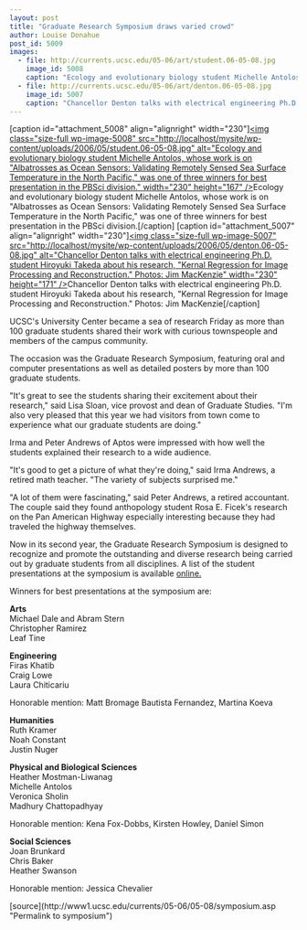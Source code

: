 ```yaml
---
layout: post
title: "Graduate Research Symposium draws varied crowd"
author: Louise Donahue
post_id: 5009
images:
  - file: http://currents.ucsc.edu/05-06/art/student.06-05-08.jpg
    image_id: 5008
    caption: "Ecology and evolutionary biology student Michelle Antolos, whose work is on 'Albatrosses as Ocean Sensors: Validating Remotely Sensed Sea Surface Temperature in the North Pacific,' was one of three winners for best presentation in the PBSci division."
  - file: http://currents.ucsc.edu/05-06/art/denton.06-05-08.jpg
    image_id: 5007
    caption: "Chancellor Denton talks with electrical engineering Ph.D. student Hiroyuki Takeda about his research, 'Kernal Regression for Image Processing and Reconstruction.' Photos: Jim MacKenzie"
---
```


[caption id="attachment_5008" align="alignright" width="230"]<a href="http://localhost/mysite/wp-content/uploads/2006/05/student.06-05-08.jpg"><img class="size-full wp-image-5008" src="http://localhost/mysite/wp-content/uploads/2006/05/student.06-05-08.jpg" alt="Ecology and evolutionary biology student Michelle Antolos, whose work is on "Albatrosses as Ocean Sensors: Validating Remotely Sensed Sea Surface Temperature in the North Pacific," was one of three winners for best presentation in the PBSci division." width="230" height="167" /></a>Ecology and evolutionary biology student Michelle Antolos, whose work is on "Albatrosses as Ocean Sensors: Validating Remotely Sensed Sea Surface Temperature in the North Pacific," was one of three winners for best presentation in the PBSci division.[/caption]
[caption id="attachment_5007" align="alignright" width="230"]<a href="http://localhost/mysite/wp-content/uploads/2006/05/denton.06-05-08.jpg"><img class="size-full wp-image-5007" src="http://localhost/mysite/wp-content/uploads/2006/05/denton.06-05-08.jpg" alt="Chancellor Denton talks with electrical engineering Ph.D. student Hiroyuki Takeda about his research, "Kernal Regression for Image Processing and Reconstruction." Photos: Jim MacKenzie" width="230" height="171" /></a>Chancellor Denton talks with electrical engineering Ph.D. student Hiroyuki Takeda about his research, "Kernal Regression for Image Processing and Reconstruction." Photos: Jim MacKenzie[/caption]
<a name="content" id="content"></a>
<p>
  UCSC's University Center became a sea of research Friday as more than 100 graduate students shared their work with curious townspeople and members of the campus community.
</p>
<p>
  The occasion was the Graduate Research Symposium, featuring oral and computer presentations as well as detailed posters by more than 100 graduate students.
</p>
<p>
  "It's great to see the students sharing their excitement about their research," said Lisa Sloan, vice provost and dean of Graduate Studies. "I'm also very pleased that this year we had visitors from town come to experience what our graduate students are doing."
</p>
<p>
  Irma and Peter Andrews of Aptos were impressed with how well the students explained their research to a wide audience.
</p>
<p>
  "It's good to get a picture of what they're doing," said Irma Andrews, a retired math teacher. "The variety of subjects surprised me."
</p>
<p>
  "A lot of them were fascinating," said Peter Andrews, a retired accountant. The couple said they found anthopology student Rosa E. Ficek's research on the Pan American Highway especially interesting because they had traveled the highway themselves.
</p>
<p>
  Now in its second year, the Graduate Research Symposium is designed to recognize and promote the outstanding and diverse research being carried out by graduate students from all disciplines. A list of the student presentations at the symposium is available <a href="http://graddiv.ucsc.edu/news_and_events/view_news.php?id=39">online.</a>
</p>
<p>
  Winners for best presentations at the symposium are:
</p>
<p>
  <strong>Arts</strong><br>
  Michael Dale and Abram Stern<br>
  Christopher Ramirez<br>
  Leaf Tine
</p>
<p>
  <strong>Engineering</strong><br>
  Firas Khatib<br>
  Craig Lowe<br>
  Laura Chiticariu
</p>
<p>
  Honorable mention: Matt Bromage Bautista Fernandez, Martina Koeva
</p>
<p>
  <strong>Humanities</strong><br>
  Ruth Kramer<br>
  Noah Constant<br>
  Justin Nuger
</p>
<p>
  <strong>Physical and Biological Sciences</strong><br>
  Heather Mostman-Liwanag<br>
  Michelle Antolos<br>
  Veronica Sholin<br>
  Madhury Chattopadhyay
</p>
<p>
  Honorable mention: Kena Fox-Dobbs, Kirsten Howley, Daniel Simon
</p>
<p>
  <strong>Social Sciences</strong><br>
  Joan Brunkard<br>
  Chris Baker<br>
  Heather Swanson
</p>
<p>
  Honorable mention: Jessica Chevalier
</p>
[source](http://www1.ucsc.edu/currents/05-06/05-08/symposium.asp "Permalink to symposium")

